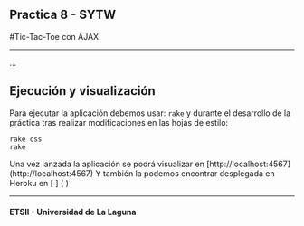 ## Practica 8 - SYTW
#Tic-Tac-Toe con AJAX

***

...

## Ejecución y visualización

Para ejecutar la aplicación debemos usar:
`rake`
y durante el desarrollo de la práctica tras realizar modificaciones en las hojas de estilo:
```
rake css
rake
````

Una vez lanzada la aplicación se podrá visualizar en [http://localhost:4567] (http://localhost:4567)
Y también la podemos encontrar desplegada en Heroku en [ ] ( )

*** 

#### ETSII - Universidad de La Laguna
